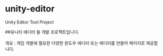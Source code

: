 # unity-editor
Unity Editor Tool Project

##유니티 에디터 둘 개발 프로젝트입니다.
</br></br>
개요 : 게임 개발에 필요한 다양한 윈도우 에디터 또는 에디터를 만들어 패키지로 제공합니다.
